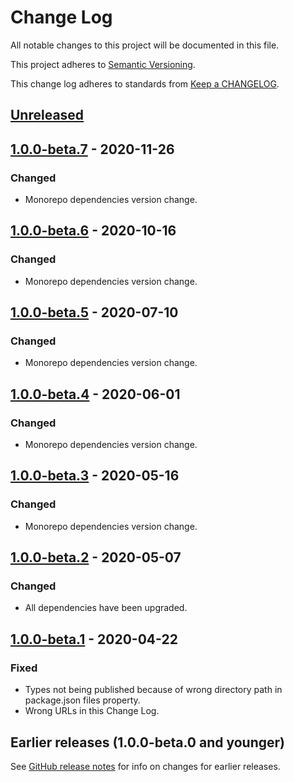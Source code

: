 # Change Log

All notable changes to this project will be documented in this file.

This project adheres to [Semantic Versioning](https://semver.org).

This change log adheres to standards from [Keep a CHANGELOG](https://keepachangelog.com).

## [Unreleased]

## [1.0.0-beta.7] - 2020-11-26

### Changed
- Monorepo dependencies version change.

## [1.0.0-beta.6] - 2020-10-16

### Changed
- Monorepo dependencies version change.

## [1.0.0-beta.5] - 2020-07-10

### Changed
- Monorepo dependencies version change.

## [1.0.0-beta.4] - 2020-06-01

### Changed
- Monorepo dependencies version change.

## [1.0.0-beta.3] - 2020-05-16

### Changed
- Monorepo dependencies version change.

## [1.0.0-beta.2] - 2020-05-07

### Changed
- All dependencies have been upgraded.

## [1.0.0-beta.1] - 2020-04-22

### Fixed
- Types not being published because of wrong directory path in package.json files property.
- Wrong URLs in this Change Log.

## Earlier releases (1.0.0-beta.0 and younger)
See [GitHub release notes](https://github.com/codistica/codistica-js/releases?after=@codistica/scriptfiber@1.0.0-beta.1)
for info on changes for earlier releases.

[Unreleased]: https://github.com/codistica/codistica-js/compare/@codistica/scriptfiber@1.0.0-beta.7...HEAD
[1.0.0-beta.7]: https://github.com/codistica/codistica-js/compare/@codistica/scriptfiber@1.0.0-beta.6...@codistica/scriptfiber@1.0.0-beta.7
[1.0.0-beta.6]: https://github.com/codistica/codistica-js/compare/@codistica/scriptfiber@1.0.0-beta.5...@codistica/scriptfiber@1.0.0-beta.6
[1.0.0-beta.5]: https://github.com/codistica/codistica-js/compare/@codistica/scriptfiber@1.0.0-beta.4...@codistica/scriptfiber@1.0.0-beta.5
[1.0.0-beta.4]: https://github.com/codistica/codistica-js/compare/@codistica/scriptfiber@1.0.0-beta.3...@codistica/scriptfiber@1.0.0-beta.4
[1.0.0-beta.3]: https://github.com/codistica/codistica-js/compare/@codistica/scriptfiber@1.0.0-beta.2...@codistica/scriptfiber@1.0.0-beta.3
[1.0.0-beta.2]: https://github.com/codistica/codistica-js/compare/@codistica/scriptfiber@1.0.0-beta.1...@codistica/scriptfiber@1.0.0-beta.2
[1.0.0-beta.1]: https://github.com/codistica/codistica-js/compare/@codistica/scriptfiber@1.0.0-beta.0...@codistica/scriptfiber@1.0.0-beta.1
